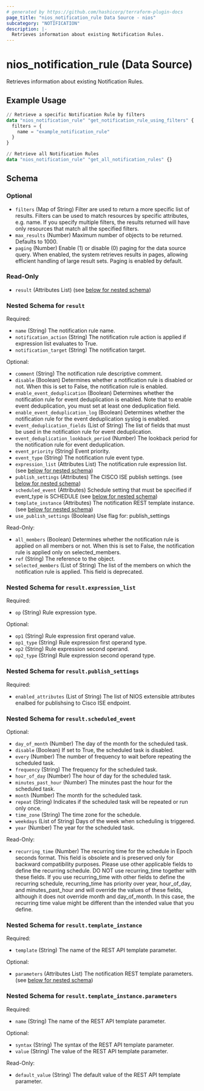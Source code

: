 ```yaml
---
# generated by https://github.com/hashicorp/terraform-plugin-docs
page_title: "nios_notification_rule Data Source - nios"
subcategory: "NOTIFICATION"
description: |-
  Retrieves information about existing Notification Rules.
---
```


# nios_notification_rule (Data Source)

Retrieves information about existing Notification Rules.

## Example Usage

```terraform
// Retrieve a specific Notification Rule by filters
data "nios_notification_rule" "get_notification_rule_using_filters" {
  filters = {
    name = "example_notification_rule"
  }
}

// Retrieve all Notification Rules
data "nios_notification_rule" "get_all_notification_rules" {}
```

<!-- schema generated by tfplugindocs -->
## Schema

### Optional

- `filters` (Map of String) Filter are used to return a more specific list of results. Filters can be used to match resources by specific attributes, e.g. name. If you specify multiple filters, the results returned will have only resources that match all the specified filters.
- `max_results` (Number) Maximum number of objects to be returned. Defaults to 1000.
- `paging` (Number) Enable (1) or disable (0) paging for the data source query. When enabled, the system retrieves results in pages, allowing efficient handling of large result sets. Paging is enabled by default.

### Read-Only

- `result` (Attributes List) (see [below for nested schema](#nestedatt--result))

<a id="nestedatt--result"></a>
### Nested Schema for `result`

Required:

- `name` (String) The notification rule name.
- `notification_action` (String) The notification rule action is applied if expression list evaluates to True.
- `notification_target` (String) The notification target.

Optional:

- `comment` (String) The notification rule descriptive comment.
- `disable` (Boolean) Determines whether a notification rule is disabled or not. When this is set to False, the notification rule is enabled.
- `enable_event_deduplication` (Boolean) Determines whether the notification rule for event deduplication is enabled. Note that to enable event deduplication, you must set at least one deduplication field.
- `enable_event_deduplication_log` (Boolean) Determines whether the notification rule for the event deduplication syslog is enabled.
- `event_deduplication_fields` (List of String) The list of fields that must be used in the notification rule for event deduplication.
- `event_deduplication_lookback_period` (Number) The lookback period for the notification rule for event deduplication.
- `event_priority` (String) Event priority.
- `event_type` (String) The notification rule event type.
- `expression_list` (Attributes List) The notification rule expression list. (see [below for nested schema](#nestedatt--result--expression_list))
- `publish_settings` (Attributes) The CISCO ISE publish settings. (see [below for nested schema](#nestedatt--result--publish_settings))
- `scheduled_event` (Attributes) Schedule setting that must be specified if event_type is SCHEDULE (see [below for nested schema](#nestedatt--result--scheduled_event))
- `template_instance` (Attributes) The notification REST template instance. (see [below for nested schema](#nestedatt--result--template_instance))
- `use_publish_settings` (Boolean) Use flag for: publish_settings

Read-Only:

- `all_members` (Boolean) Determines whether the notification rule is applied on all members or not. When this is set to False, the notification rule is applied only on selected_members.
- `ref` (String) The reference to the object.
- `selected_members` (List of String) The list of the members on which the notification rule is applied. This field is deprecated.

<a id="nestedatt--result--expression_list"></a>
### Nested Schema for `result.expression_list`

Required:

- `op` (String) Rule expression type.

Optional:

- `op1` (String) Rule expression first operand value.
- `op1_type` (String) Rule expression first operand type.
- `op2` (String) Rule expression second operand.
- `op2_type` (String) Rule expression second operand type.


<a id="nestedatt--result--publish_settings"></a>
### Nested Schema for `result.publish_settings`

Required:

- `enabled_attributes` (List of String) The list of NIOS extensible attributes enalbed for publishsing to Cisco ISE endpoint.


<a id="nestedatt--result--scheduled_event"></a>
### Nested Schema for `result.scheduled_event`

Optional:

- `day_of_month` (Number) The day of the month for the scheduled task.
- `disable` (Boolean) If set to True, the scheduled task is disabled.
- `every` (Number) The number of frequency to wait before repeating the scheduled task.
- `frequency` (String) The frequency for the scheduled task.
- `hour_of_day` (Number) The hour of day for the scheduled task.
- `minutes_past_hour` (Number) The minutes past the hour for the scheduled task.
- `month` (Number) The month for the scheduled task.
- `repeat` (String) Indicates if the scheduled task will be repeated or run only once.
- `time_zone` (String) The time zone for the schedule.
- `weekdays` (List of String) Days of the week when scheduling is triggered.
- `year` (Number) The year for the scheduled task.

Read-Only:

- `recurring_time` (Number) The recurring time for the schedule in Epoch seconds format. This field is obsolete and is preserved only for backward compatibility purposes. Please use other applicable fields to define the recurring schedule. DO NOT use recurring_time together with these fields. If you use recurring_time with other fields to define the recurring schedule, recurring_time has priority over year, hour_of_day, and minutes_past_hour and will override the values of these fields, although it does not override month and day_of_month. In this case, the recurring time value might be different than the intended value that you define.


<a id="nestedatt--result--template_instance"></a>
### Nested Schema for `result.template_instance`

Required:

- `template` (String) The name of the REST API template parameter.

Optional:

- `parameters` (Attributes List) The notification REST template parameters. (see [below for nested schema](#nestedatt--result--template_instance--parameters))

<a id="nestedatt--result--template_instance--parameters"></a>
### Nested Schema for `result.template_instance.parameters`

Required:

- `name` (String) The name of the REST API template parameter.

Optional:

- `syntax` (String) The syntax of the REST API template parameter.
- `value` (String) The value of the REST API template parameter.

Read-Only:

- `default_value` (String) The default value of the REST API template parameter.
